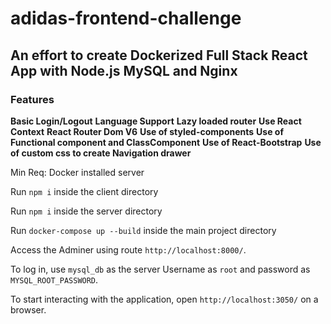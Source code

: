 # adidas-frontend-challenge
## An effort to create Dockerized Full Stack React App with Node.js MySQL and Nginx

### Features ###

**Basic Login/Logout**
**Language Support**
**Lazy loaded router**
**Use React Context**
**React Router Dom V6**
**Use of styled-components**
**Use of Functional component and ClassComponent**
**Use of React-Bootstrap**
**Use of custom css to create Navigation drawer**

Min Req: Docker installed server

Run `npm i` inside the client directory

Run `npm i` inside the server directory

Run `docker-compose up --build` inside the main project directory

Access the Adminer using route `http://localhost:8000/`.

To log in, use `mysql_db` as the server Username as `root` and password as `MYSQL_ROOT_PASSWORD`.

To start interacting with the application, open `http://localhost:3050/` on a browser.
